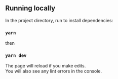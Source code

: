 ## Running locally

In the project directory, run to install dependencies:

### `yarn`

then

### `yarn dev`

The page will reload if you make edits.\
You will also see any lint errors in the console.
